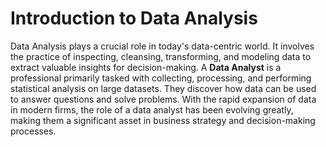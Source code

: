 # Introduction to Data Analysis

Data Analysis plays a crucial role in today's data-centric world. It involves the practice of inspecting, cleansing, transforming, and modeling data to extract valuable insights for decision-making. A **Data Analyst** is a professional primarily tasked with collecting, processing, and performing statistical analysis on large datasets. They discover how data can be used to answer questions and solve problems. With the rapid expansion of data in modern firms, the role of a data analyst has been evolving greatly, making them a significant asset in business strategy and decision-making processes.